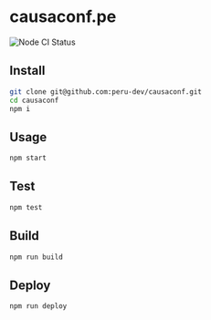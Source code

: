 # causaconf.pe

![Node CI Status](https://github.com/peru-dev/causaconf/workflows/Node%20CI/badge.svg)

## Install

```sh
git clone git@github.com:peru-dev/causaconf.git
cd causaconf
npm i
```

## Usage

```sh
npm start
```

## Test

```sh
npm test
```

## Build

```sh
npm run build
```

## Deploy

```sh
npm run deploy
```
